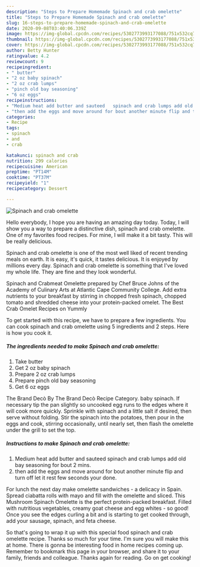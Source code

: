 ```yaml
---
description: "Steps to Prepare Homemade Spinach and crab omelette"
title: "Steps to Prepare Homemade Spinach and crab omelette"
slug: 16-steps-to-prepare-homemade-spinach-and-crab-omelette
date: 2020-09-08T03:40:06.339Z
image: https://img-global.cpcdn.com/recipes/5302773993177088/751x532cq70/spinach-and-crab-omelette-recipe-main-photo.jpg
thumbnail: https://img-global.cpcdn.com/recipes/5302773993177088/751x532cq70/spinach-and-crab-omelette-recipe-main-photo.jpg
cover: https://img-global.cpcdn.com/recipes/5302773993177088/751x532cq70/spinach-and-crab-omelette-recipe-main-photo.jpg
author: Betty Hunter
ratingvalue: 4.2
reviewcount: 9
recipeingredient:
- " butter"
- "2 oz baby spinach"
- "2 oz crab lumps"
- "pinch old bay seasoning"
- "6 oz eggs"
recipeinstructions:
- "Medium heat add butter and sauteed   spinach and crab lumps add old bay seasoning for bout 2 mins."
- "then add the eggs and move around for bout another minute flip and turn off let it rest few seconds your done."
categories:
- Recipe
tags:
- spinach
- and
- crab

katakunci: spinach and crab 
nutrition: 299 calories
recipecuisine: American
preptime: "PT14M"
cooktime: "PT37M"
recipeyield: "1"
recipecategory: Dessert

---
```



![Spinach and crab omelette](https://img-global.cpcdn.com/recipes/5302773993177088/751x532cq70/spinach-and-crab-omelette-recipe-main-photo.jpg)

Hello everybody, I hope you are having an amazing day today. Today, I will show you a way to prepare a distinctive dish, spinach and crab omelette. One of my favorites food recipes. For mine, I will make it a bit tasty. This will be really delicious.

Spinach and crab omelette is one of the most well liked of recent trending meals on earth. It is easy, it's quick, it tastes delicious. It is enjoyed by millions every day. Spinach and crab omelette is something that I've loved my whole life. They are fine and they look wonderful.

Spinach and Crabmeat Omelette prepared by Chef Bruce Johns of the Academy of Culinary Arts at Atlantic Cape Community College. Add extra nutrients to your breakfast by stirring in chopped fresh spinach, chopped tomato and shredded cheese into your protein-packed omelet. The Best Crab Omelet Recipes on Yummly


To get started with this recipe, we have to prepare a few ingredients. You can cook spinach and crab omelette using 5 ingredients and 2 steps. Here is how you cook it.

<!--inarticleads1-->

##### The ingredients needed to make Spinach and crab omelette:

1. Take  butter
1. Get 2 oz baby spinach
1. Prepare 2 oz crab lumps
1. Prepare pinch old bay seasoning
1. Get 6 oz eggs


The Brand Decò By The Brand Decò Recipe Category. baby spinach. If necessary tip the pan slightly so uncooked egg runs to the edges where it will cook more quickly. Sprinkle with spinach and a little salt if desired, then serve without folding. Stir the spinach into the potatoes, then pour in the eggs and cook, stirring occasionally, until nearly set, then flash the omelette under the grill to set the top. 

<!--inarticleads2-->

##### Instructions to make Spinach and crab omelette:

1. Medium heat add butter and sauteed   spinach and crab lumps add old bay seasoning for bout 2 mins.
1. then add the eggs and move around for bout another minute flip and turn off let it rest few seconds your done.


For lunch the next day make omelette sandwiches - a delicacy in Spain. Spread ciabatta rolls with mayo and fill with the omelette and sliced. This Mushroom Spinach Omelette is the perfect protein-packed breakfast. Filled with nutritious vegetables, creamy goat cheese and egg whites - so good! Once you see the edges curling a bit and is starting to get cooked through, add your sausage, spinach, and feta cheese. 

So that's going to wrap it up with this special food spinach and crab omelette recipe. Thanks so much for your time. I'm sure you will make this at home. There is gonna be interesting food in home recipes coming up. Remember to bookmark this page in your browser, and share it to your family, friends and colleague. Thanks again for reading. Go on get cooking!
